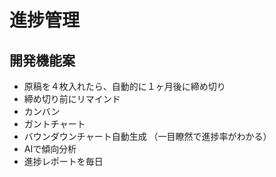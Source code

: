# 進捗管理

## 開発機能案
- 原稿を４枚入れたら、自動的に１ヶ月後に締め切り
- 締め切り前にリマインド
- カンバン
- ガントチャート
- バウンダウンチャート自動生成
（一目瞭然で進捗率がわかる）
- AIで傾向分析
- 進捗レポートを毎日